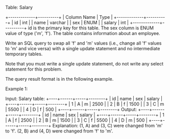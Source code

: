  Table: Salary
 
 
 +-------------+----------+
 | Column Name | Type     |
 +-------------+----------+
 | id          | int      |
 | name        | varchar  |
 | sex         | ENUM     |
 | salary      | int      |
 +-------------+----------+
 id is the primary key for this table.
 The sex column is ENUM value of type ('m', 'f').
 The table contains information about an employee.
 
 
 
 
 Write an SQL query to swap all 'f' and 'm' values (i.e., change all 'f'
 values to 'm' and vice versa) with a single update statement and no
 intermediate temporary tables.
 
 Note that you must write a single update statement, do not write any select
 statement for this problem.
 
 The query result format is in the following example.
 
 
 Example 1:
 
 
 Input: 
 Salary table:
 +----+------+-----+--------+
 | id | name | sex | salary |
 +----+------+-----+--------+
 | 1  | A    | m   | 2500   |
 | 2  | B    | f   | 1500   |
 | 3  | C    | m   | 5500   |
 | 4  | D    | f   | 500    |
 +----+------+-----+--------+
 Output: 
 +----+------+-----+--------+
 | id | name | sex | salary |
 +----+------+-----+--------+
 | 1  | A    | f   | 2500   |
 | 2  | B    | m   | 1500   |
 | 3  | C    | f   | 5500   |
 | 4  | D    | m   | 500    |
 +----+------+-----+--------+
 Explanation: 
 (1, A) and (3, C) were changed from 'm' to 'f'.
 (2, B) and (4, D) were changed from 'f' to 'm'.
 
 



